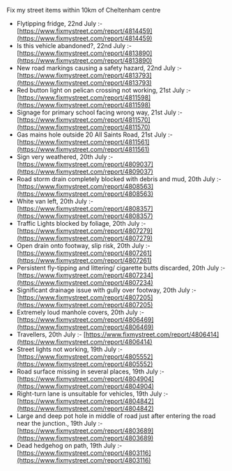 Fix my street items within 10km of Cheltenham centre

<!-- fix_marker starts -->

- Flytipping fridge, 22nd July :- [https://www.fixmystreet.com/report/4814459](https://www.fixmystreet.com/report/4814459)
- Is this vehicle abandoned?, 22nd July :- [https://www.fixmystreet.com/report/4813890](https://www.fixmystreet.com/report/4813890)
- New road markings causing a safety hazard, 22nd July :- [https://www.fixmystreet.com/report/4813793](https://www.fixmystreet.com/report/4813793)
- Red button light on pelican crossing not working, 21st July :- [https://www.fixmystreet.com/report/4811598](https://www.fixmystreet.com/report/4811598)
- Signage for primary school facing wrong way, 21st July :- [https://www.fixmystreet.com/report/4811570](https://www.fixmystreet.com/report/4811570)
- Gas mains hole outside 20 All Saints Road, 21st July :- [https://www.fixmystreet.com/report/4811561](https://www.fixmystreet.com/report/4811561)
- Sign very weathered, 20th July :- [https://www.fixmystreet.com/report/4809037](https://www.fixmystreet.com/report/4809037)
- Road storm drain completely blocked with debris and mud, 20th July :- [https://www.fixmystreet.com/report/4808563](https://www.fixmystreet.com/report/4808563)
- White van left, 20th July :- [https://www.fixmystreet.com/report/4808357](https://www.fixmystreet.com/report/4808357)
- Traffic Lights blocked by foliage, 20th July :- [https://www.fixmystreet.com/report/4807279](https://www.fixmystreet.com/report/4807279)
- Open drain onto footway, slip risk, 20th July :- [https://www.fixmystreet.com/report/4807261](https://www.fixmystreet.com/report/4807261)
- Persistent fly-tipping and littering/ cigarette butts discarded, 20th July :- [https://www.fixmystreet.com/report/4807234](https://www.fixmystreet.com/report/4807234)
- Significant drainage issue with gully over footway, 20th July :- [https://www.fixmystreet.com/report/4807205](https://www.fixmystreet.com/report/4807205)
- Extremely loud manhole covers, 20th July :- [https://www.fixmystreet.com/report/4806469](https://www.fixmystreet.com/report/4806469)
- Travellers, 20th July :- [https://www.fixmystreet.com/report/4806414](https://www.fixmystreet.com/report/4806414)
- Street lights not working, 19th July :- [https://www.fixmystreet.com/report/4805552](https://www.fixmystreet.com/report/4805552)
- Road surface missing in several places, 19th July :- [https://www.fixmystreet.com/report/4804904](https://www.fixmystreet.com/report/4804904)
- Right-turn lane is unsuitable for vehicles, 19th July :- [https://www.fixmystreet.com/report/4804842](https://www.fixmystreet.com/report/4804842)
- Large and deep pot hole in middle of road just after entering the road near the junction., 19th July :- [https://www.fixmystreet.com/report/4803689](https://www.fixmystreet.com/report/4803689)
- Dead hedgehog on path, 19th July :- [https://www.fixmystreet.com/report/4803116](https://www.fixmystreet.com/report/4803116)

<!-- fix_marker ends -->